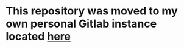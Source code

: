# This repository was moved to my own personal Gitlab instance located [here](https://git.sereno.one/serenov7/userscripts)
